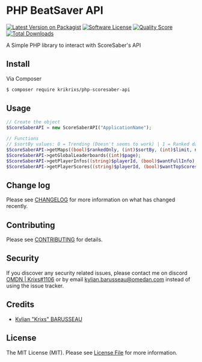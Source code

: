 # PHP BeatSaver API

[![Latest Version on Packagist][ico-version]][link-packagist]
[![Software License][ico-license]](LICENSE.md)
[![Quality Score][ico-code-quality]][link-code-quality]
[![Total Downloads][ico-downloads]][link-downloads]

A Simple PHP library to interact with ScoreSaber's API

## Install

Via Composer

``` bash
$ composer require krikrixs/php-scoresaber-api
```

## Usage

``` php
// Create the object
$ScoreSaberAPI = new ScoreSaberAPI("ApplicationName");

// Functions
// $sortBy values: 0 = Trending (Doesn't seems to work) | 1 = Ranked date | 2 = Numbers of scores set | 3 = Star rating | 4 = Author
$ScoreSaberAPI->getMaps((bool)$rankedOnly, (int)$sortBy, (int)$limit, not required (string)$mapName);   // Get Map
$ScoreSaberAPI->getGlobalLeaderboards((int)$page);                                                      // Get Global Leaderboards
$ScoreSaberAPI->getPlayerInfos((string)$playerId, (bool)$wantFullInfo);                                 // Get basic or full player's infos
$ScoreSaberAPI->getPlayerScores((string)$playerId, (bool)$wantTopScores, (int)$page);                   // Get recent or top player's scores
```

## Change log

Please see [CHANGELOG](CHANGELOG.md) for more information on what has changed recently.

## Contributing

Please see [CONTRIBUTING](CONTRIBUTING.md) for details.

## Security

If you discover any security related issues, please contact me on discord [OMDN | Krixs#1106](https://discordapp.com/users/220151545486901248) or by email [kylian.barusseau@omedan.com](mailto:kylian.barusseau@omedan.com) instead of using the issue tracker.

## Credits

- [Kylian "Krixs" BARUSSEAU][link-author]

## License

The MIT License (MIT). Please see [License File](LICENSE.md) for more information.

[ico-version]: https://img.shields.io/packagist/v/krikrixs/php-scoresaber-api.svg?style=flat-square
[ico-license]: https://img.shields.io/badge/license-MIT-brightgreen.svg?style=flat-square
[ico-code-quality]: https://img.shields.io/scrutinizer/g/krikrixs/php-scoresaber-api.svg?style=flat-square
[ico-downloads]: https://img.shields.io/packagist/dt/krikrixs/php-scoresaber-api.svg?style=flat-square

[link-packagist]: https://packagist.org/packages/krikrixs/php-scoresaber-api
[link-code-quality]: https://scrutinizer-ci.com/g/krikrixs/php-scoresaber-api
[link-downloads]: https://packagist.org/packages/krikrixs/php-scoresaber-api
[link-author]: https://github.com/KriKrixs
